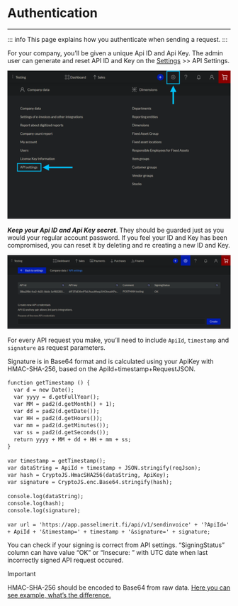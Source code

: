 # Authentication
---
::: info
This page explains how you authenticate when sending a request. 
:::

For your company, you’ll be given a unique Api ID and Api Key. The admin user can  generate and reset API ID and Key on the [Settings](https://app.passelimerit.fi/settings) >> API Settings.

![An image](../../dist/images/api-key-create-dark.png)

_**Keep your Api ID and Api Key secret**_. They should be guarded just as you would your regular account password. If you feel your ID and Key has been compromised, you can reset it by deleting and re creating a new ID and Key.

![An image](../../dist/images/api-keys-list-1-dark.png)

For every API request you make, you’ll need to include `ApiId`, `timestamp` and `signature` as request parameters.

Signature is in Base64 format and is calculated using your ApiKey with HMAC-SHA-256, based on the ApiId+timestamp+RequestJSON.

```js{13-15}
function getTimestamp () {
  var d = new Date();
  var yyyy = d.getFullYear();
  var MM = pad2(d.getMonth() + 1);
  var dd = pad2(d.getDate());
  var HH = pad2(d.getHours());
  var mm = pad2(d.getMinutes());
  var ss = pad2(d.getSeconds());
  return yyyy + MM + dd + HH + mm + ss;
}

var timestamp = getTimestamp();
var dataString = ApiId + timestamp + JSON.stringify(reqJson); 
var hash = CryptoJS.HmacSHA256(dataString, ApiKey);           
var signature = CryptoJS.enc.Base64.stringify(hash);           

console.log(dataString);
console.log(hash);
console.log(signature);

var url = 'https://app.passelimerit.fi/api/v1/sendinvoice' + '?ApiId=' + ApiId + '&timestamp=' + timestamp + '&signature=' + signature;
```

You can check if your signing is correct from API settings. “SigningStatus” column can have value “OK” or “Insecure: ” with UTC date when last incorrectly signed API request occured.

> [!IMPORTANT]
> HMAC-SHA-256 should be encoded to Base64 from raw data. [Here you can see example, what’s the difference.](https://stackoverflow.com/a/32188410) <!--https://stackoverflow.com/questions/32188149/difference-between-cryptojs-enc-base64-stringify-and-normal-base64-encryption-->